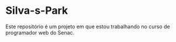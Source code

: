 # Silva-s-Park
Este repositório é um projeto em que estou trabalhando no curso de programador web do Senac.
